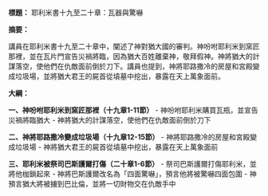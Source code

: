 **標題：** 耶利米書十九至二十章：瓦器與驚嚇

**摘要：**

講員在耶利米書十九至二十章中，闡述了神對猶大國的審判。神吩咐耶利米到窯匠那裡，並在瓦片門宣告災禍將臨，因為猶大百姓離棄神，敬拜假神。神將猶大的計謀落空，使他們在仇敵面前倒於刀下。講員也提到，神將耶路撒冷的房屋和宮殿變成垃圾場，並將猶大君王的屍首從墳墓中挖出，暴露在天上萬象面前。

**大綱：**

**一、神吩咐耶利米到窯匠那裡（十九章1-11節）**
    - 神吩咐耶利米購買瓦瓶，並宣告災禍將臨猶大
    - 神將猶大的計謀落空，使他們在仇敵面前倒於刀下

**二、神將耶路撒冷變成垃圾場（十九章12-15節）**
    - 神將耶路撒冷的房屋和宮殿變成垃圾場
    - 神將猶大君王的屍首從墳墓中挖出，暴露在天上萬象面前

**三、耶利米被祭司巴斯護爾打傷（二十章1-6節）**
    - 祭司巴斯護爾打傷耶利米，並將他枷鎖起來
    - 神將巴斯護爾改名為「四面驚嚇」，預言他將被驚嚇四面包圍
    - 神預言猶大將被擄到巴比倫，並將一切財物交在仇敵手中